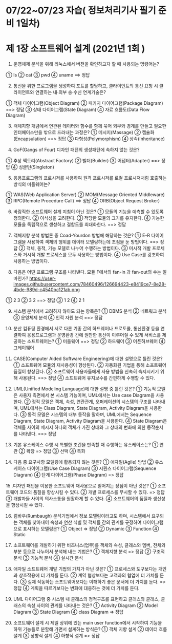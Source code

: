 
# 07/22~07/23 자습( 정보처리기사 필기 준비 1일차) 

#  제 1장 소프트웨어 설계 (2021년 1회 )

1. 운영체제 분석을 위해 리눅스에서 버전을 확인하고자 할 때 사용되는 명령어는?

① Is
② cat
③ pwd
④ uname  ==> 정답

2. 통신을 위한 프로그램을 생성하여 포트를 할당하고, 클라이언트의 통신 요청 시 클라이언트와 연결하는 내·외부 송·수신 연계기술은?

① 객체 다이어그램(Object Diagram)
② 패키지 다이어그램(Package Diagram) ==> 정답 
③ 상태 다이어그램(State Diagram)
④ 자료 흐름도(Data Flow Diagram)

3. 객체지향 개념에서 연관된 데이터와 함수를 함께 묶어 외부와 경계를 만들고 필요한 인터페이스만을 밖으로 드러내는 과정은?
① 메시지(Massage)
② 캡슐화(Encapsulation) ==> 정답 
③ 다형성(Polymorphism)
④ 상속(Inheritance)


4. GoF(Gangs of Four) 디자인 패턴의 생성패턴에 속하지 않는 것은?

① 추상 팩토리(Abstract Factory)
② 빌더(Builder)
③ 어댑터(Adapter) ==> 정답 
④ 싱글턴(Singleton)

5. 응용프로그램의 프로시저를 사용하여 원격 프로시저를 로컬 프로시저처럼 호출하는 방식의 미들웨어는?

① WAS(Web Application Server)
② MOM(Message Oriented Middleware)
③ RPC(Remote Procedure Call) ==> 정답 
④ ORB(Object Request Broker)

6. 바람직한 소프트웨어 설계 지침이 아닌 것은?
① 모듈의 기능을 예측할 수 있도록 정의한다.
② 이식성을 고려한다.
③ 적당한 모듈의 크기를 유지한다.
④ 가능한 모듈을 독립적으로 생성하고 결합도를 최대화한다. ==> 정답 


7. 객체지향 분석 방법론 중 Coad-Yourdon 방법에 해당하는 것은?
① E-R 다이어그램을 사용하여 객체의 행위를 데이터 모델링하는데 초점을 둔 방법이다. ==> 정답 
② 객체, 동적, 기능 모델로 나누어 수행하는 방법이다.
③ 미시적 개발 프로세스와 거시적 개발 프로세스를 모두 사용하는 방법이다.
④ Use Case를 강조하여 사용하는 방법이다.



8. 다음은 어떤 프로그램 구조를 나타낸다. 모듈 F에서의 fan-in 과 fan-out의 수는 얼마인가?
https://user-images.githubusercontent.com/78460496/126694423-e8419ce7-8e28-4bde-989d-c4540bc121ab.png

①		2		3
②		3		2  ==> 정답
③		1		2
④		2		1

9. 시스템 분석에서 고려하지 않아도 되는 항목은?
① DBMS 분석
② 네트워크 분석
③ 운영체제 분석
④ 인적 자원 분석 ==> 정답

10. 분산 컴퓨팅 환경에서 서로 다른 기종 간의 하드웨어나 프로토콜, 통신환경 등을 연결하여 응용프로그램과 운영환경 간에 원만한 통신이 이루어질 수 있게 서비스를 제공하는 소프트웨어는?
① 미들웨어 ==> 정답
② 하드웨어
③ 어픈허브웨어
④ 그레이웨어

11. CASE(Computer Aided Software Engineering)에 대한 설명으로 틀린 것은?
① 소프트웨어 모듈의 재사용성이 향상된다.
② 자동화된 기법을 통해 소프트웨어 품질이 향상된다.
③ 소프트웨어 사용자들에게 사용 방법을 신속히 숙지시키기 위해 사용된다. ==> 정답 
④ 소프트웨어 유지보수를 간편하게 수행할 수 있다.


12. UML(Unified Modeling Language)에 대한 설명 중 틀린 것은?
① 기능적 모델은 사용자 측면에서 본 시스템 기능이며, UML에서는 Use case Diagram을 사용한다.
② 정적 모델은 객체, 속성, 연관관계, 오퍼레이션의 시스템의 구조를 나타내며, UML에서는 Class Diagram, State Diagram, Activity Diagram을 사용한다.
③ 동적 모델은 시스템의 내부 동작을 말하며, UML에서는 Sequence Diagram, State Diagram, Activity Diagram을 사용한다.
④ State Diagram은 객체들 사이의 메시지 하나의 객체가 가진 상태와 그 상태의 변화에 의한 동작순서를 나타낸다.  ==> 정답 

13. 기본 유스케이스 수행 시 특별한 조건을 만족할 때 수행하는 유스케이스는?
①	연관	 	②	확장 => 정답
③	선택		④	특화


14. 다음 중 요구사항 모델링에 활용되지 않는 것은?
① 애자일(Agile) 방법
② 유스케이스 다이어그램(Use Case Diagram)
③ 시퀀스 다이어그램(Sequence Diagram)
④ 단계 다이어그램(Phase Diagram) => 정답

15 .디자인 패턴을 이용한 소프트웨어 재사용으로 얻어지는 장점이 아닌 것은?
① 소프트웨어 코드의 품질을 향상시킬 수 있다.
② 개발 프로세스를 무시할 수 있다. => 정답
③ 개발자들 사이의 의사소통을 원활하게 할 수 있다.
④ 소프트웨어의 품질과 생산성을 향상시킬 수 있다.

16. 럼바우(Rumbaugh) 분석기법에서 정보 모델링이라고도 하며, 시스템에서 요구되는 객체를 찾아내어 속성과 연산 식별 및 객체들 간의 관계를 규정하여 다이어그램으로 표시하는 모델링은?
① Object  => 정답
② Dynamic
③ Function
④ Static

17. 소프트웨어를 개발하기 위한 비즈니스(업무)를 객체와 속성, 클래스와 멤버, 전체와 부분 등으로 나누어서 분석해 내는 기법은?
① 객체지향 분석 => 정답
② 구조적 분석
③ 기능적 분석
④ 실시간 분석 

18. 애자일 소프트웨어 개발 기법의 가치가 아닌 것은?
① 프로세스와 도구보다는 개인과 상호작용에 더 가치를 둔다.
② 계약 협상보다는 고객과의 협업에 더 가치를 둔다.
③ 실제 작동하는 소프트웨어보다는 이해하기 좋은 문서에 더 가치를 둔다. => 정답
④ 계획을 따르기보다는 변화에 대응하는 것에 더 가치를 둔다.

19. UML 다이어그램 중 시스템 내 클래스의 정적구조를 표현하고 클래스와 클래스, 클래스의 속성 사이의 관계를 나타내는 것은?
① Activity Diagram
② Model Diagram
③ State Diagram
④ class Diagram  => 정답

20. 소프트웨어 설계 시 제일 상위에 있는 main user function에서 시작하여 기능을 하위 기능들로 분할해 가면서 설계하는 방식은?
① 객체 지향 설계
② 데이터 흐름 설계
③ 상향식 설계
④ 하향식 설계 => 정답

